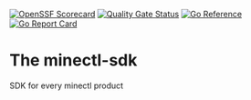 [![OpenSSF Scorecard](https://api.securityscorecards.dev/projects/github.com/dirien/minectl-sdk/badge)](https://api.securityscorecards.dev/projects/github.com/dirien/minectl-sdk)
[![Quality Gate Status](https://sonarcloud.io/api/project_badges/measure?project=dirien_minectl-sdk&metric=alert_status)](https://sonarcloud.io/summary/new_code?id=dirien_minectl-sdk)
[![Go Reference](https://pkg.go.dev/badge/github.com/dirien/minectl-sdk.svg)](https://pkg.go.dev/github.com/dirien/minectl-sdk)
[![Go Report Card](https://goreportcard.com/badge/github.com/dirien/minectl-sdk)](https://goreportcard.com/report/github.com/dirien/minectl-sdk)
# The minectl-sdk
SDK for every minectl product
